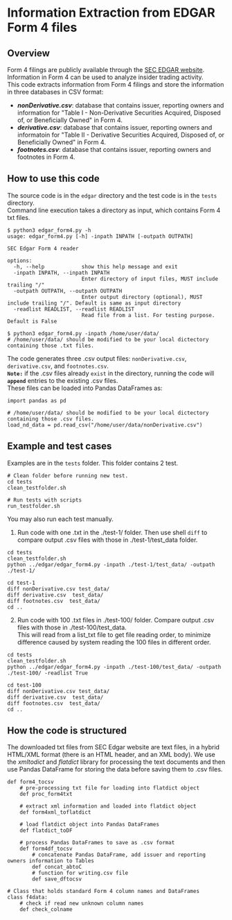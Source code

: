 # Information Extraction from EDGAR Form 4 files

## Overview 
Form 4 filings are publicly available through the [SEC EDGAR website](https://www.sec.gov/edgar/search/). Information in Form 4 can be used to analyze insider trading activity.  
This code extracts information from Form 4 filings and store the information in three databases in CSV format:
- ***nonDerivative.csv***:  database that contains issuer, reporting owners and information for "Table I - Non-Derivative Securities Acquired, Disposed of, or Beneficially Owned" in Form 4.
- ***derivative.csv***:  database that contains issuer, reporting owners and informatoin for "Table II - Derivative Securities Acquired, Disposed of, or Beneficially Owned" in Form 4.
- ***footnotes.csv***:  database that contains issuer, reporting owners and footnotes in Form 4.

## How to use this code
The source code is in the `edgar` directory and the test code is in the `tests` directory.  
Command line execution takes a directory as input, which contains Form 4 txt files.  


```
$ python3 edgar_form4.py -h
usage: edgar_form4.py [-h] -inpath INPATH [-outpath OUTPATH]

SEC Edgar Form 4 reader

options:
  -h, --help            show this help message and exit
  -inpath INPATH, --inpath INPATH
                        Enter directory of input files, MUST include trailing "/"
  -outpath OUTPATH, --outpath OUTPATH
                        Enter output directory (optional), MUST include trailing "/". Default is same as input directory
  -readlist READLIST, --readlist READLIST
                        Read file from a list. For testing purpose. Default is False

$ python3 edgar_form4.py -inpath /home/user/data/
# /home/user/data/ should be modified to be your local dictectory containing those .txt files.
```

The code generates three .csv output files: `nonDerivative.csv`, `derivative.csv`, and `footnotes.csv`.  
**`Note:`** if the .csv files already `exist` in the directory, running the code will **`append`** entries to the existing .csv files.  
These files can be loaded into Pandas DataFrames as:
```
import pandas as pd

# /home/user/data/ should be modified to be your local dictectory containing those .csv files.
load_nd_data = pd.read_csv("/home/user/data/nonDerivative.csv")
```
  
## Example and test cases
Examples are in the `tests` folder. This folder contains 2 test.
```
# Clean folder before running new test.
cd tests
clean_testfolder.sh

# Run tests with scripts
run_testfolder.sh
```
You may also run each test manually.
1. Run code with one .txt in the ./test-1/ folder. Then use shell `diff` to compare output .csv files with those in ./test-1/test_data folder.
```
cd tests
clean_testfolder.sh
python ../edgar/edgar_form4.py -inpath ./test-1/test_data/ -outpath ./test-1/ 

cd test-1
diff nonDerivative.csv test_data/
diff derivative.csv  test_data/
diff footnotes.csv  test_data/
cd ..
```
2. Run code with 100 .txt files in ./test-100/ folder. Compare output .csv files with those in ./test-100/test_data.  
This will read from a list_txt file to get file reading order, to minimize difference caused by system reading the 100 files in different order.
```
cd tests
clean_testfolder.sh
python ../edgar/edgar_form4.py -inpath ./test-100/test_data/ -outpath ./test-100/ -readlist True

cd test-100
diff nonDerivative.csv test_data/
diff derivative.csv  test_data/
diff footnotes.csv  test_data/
cd ..
```

## How the code is structured

The downloaded txt files from SEC Edgar website are text files, in a hybrid HTML/XML format (there is an HTML header, and an XML body). 
We use the *xmltodict* and *flatdict* library for processing the text documents and then use Pandas DataFrame for storing the data before saving them to .csv files.

```
def form4_tocsv
    # pre-processing txt file for loading into flatdict object
    def proc_form4txt

    # extract xml information and loaded into flatdict object
    def form4xml_toflatdict

    # load flatdict object into Pandas DataFrames
    def flatdict_toDF

    # process Pandas DataFrames to save as .csv format    
    def form4df_tocsv
        # concatenate Pandas DataFrame, add issuer and reporting owners information to Tables
        def concat_abtoC
        # function for writing.csv file
        def save_dftocsv

# Class that holds standard Form 4 column names and DataFrames
class f4data:
    # check if read new unknown column names
    def check_colname
```
